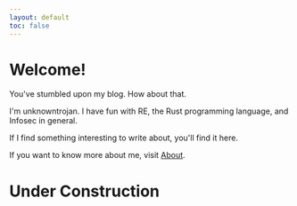 ```yaml
---
layout: default
toc: false
---
```


<h1 class="text-center">Welcome!</h1>

You've stumbled upon my blog. How about that.

I'm unknowntrojan. I have fun with RE, the Rust programming language, and Infosec in general.

If I find something interesting to write about, you'll find it here.

If you want to know more about me, visit [About](about).

<h1 class="text-center mb-0">Under Construction</h1>